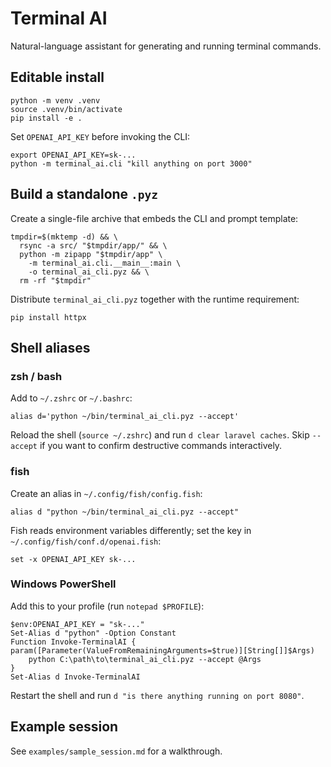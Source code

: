 # Terminal AI

Natural-language assistant for generating and running terminal commands.

## Editable install

```
python -m venv .venv
source .venv/bin/activate
pip install -e .
```

Set `OPENAI_API_KEY` before invoking the CLI:

```
export OPENAI_API_KEY=sk-...
python -m terminal_ai.cli "kill anything on port 3000"
```

## Build a standalone `.pyz`

Create a single-file archive that embeds the CLI and prompt template:

```
tmpdir=$(mktemp -d) && \
  rsync -a src/ "$tmpdir/app/" && \
  python -m zipapp "$tmpdir/app" \
    -m terminal_ai.cli.__main__:main \
    -o terminal_ai_cli.pyz && \
  rm -rf "$tmpdir"
```

Distribute `terminal_ai_cli.pyz` together with the runtime requirement:

```
pip install httpx
```

## Shell aliases

### zsh / bash

Add to `~/.zshrc` or `~/.bashrc`:

```
alias d='python ~/bin/terminal_ai_cli.pyz --accept'
```

Reload the shell (`source ~/.zshrc`) and run `d clear laravel caches`. Skip
`--accept` if you want to confirm destructive commands interactively.

### fish

Create an alias in `~/.config/fish/config.fish`:

```
alias d "python ~/bin/terminal_ai_cli.pyz --accept"
```

Fish reads environment variables differently; set the key in
`~/.config/fish/conf.d/openai.fish`:

```
set -x OPENAI_API_KEY sk-...
```

### Windows PowerShell

Add this to your profile (run `notepad $PROFILE`):

```
$env:OPENAI_API_KEY = "sk-..."
Set-Alias d "python" -Option Constant
Function Invoke-TerminalAI { param([Parameter(ValueFromRemainingArguments=$true)][String[]]$Args)
    python C:\path\to\terminal_ai_cli.pyz --accept @Args
}
Set-Alias d Invoke-TerminalAI
```

Restart the shell and run `d "is there anything running on port 8080"`.

## Example session

See `examples/sample_session.md` for a walkthrough.
